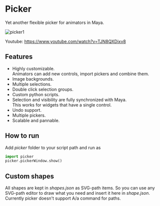 # Picker
Yet another flexible picker for animators in Maya.<br>

![picker1](https://user-images.githubusercontent.com/9614751/159113298-dfef29ba-7764-4967-a8bb-c7c52469614d.PNG)

Youtube: https://www.youtube.com/watch?v=TJN8QXDixv8

## Features
* Highly customizable.<br>
  Animators can add new controls, import pickers and combine them.
* Image backgrounds.
* Multiple selections.
* Double click selection groups.
* Custom python scripts.
* Selection and visibility are fully synchronized with Maya.<br>
  This works for widgets that have a single control.
* Undo support.
* Multiple pickers.
* Scalable and pannable.

## How to run
Add *picker* folder to your script path and run as
```python
import picker
picker.pickerWindow.show()
```

## Custom shapes
All shapes are kept in *shapes.json* as SVG-path items. So you can use any SVG-path editor to draw what you need and insert it here in *shape.json*.
Currently picker doesn't support A/a command for paths.
